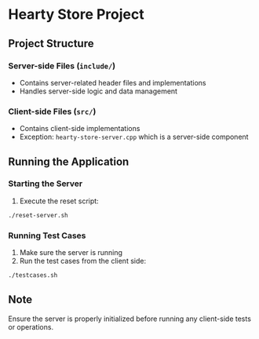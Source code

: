 # Hearty Store Project

## Project Structure

### Server-side Files (`include/`)
- Contains server-related header files and implementations
- Handles server-side logic and data management

### Client-side Files (`src/`)
- Contains client-side implementations
- Exception: `hearty-store-server.cpp` which is a server-side component

## Running the Application

### Starting the Server
1. Execute the reset script:

```bash
./reset-server.sh
```

### Running Test Cases
1. Make sure the server is running
2. Run the test cases from the client side:

```bash
./testcases.sh
```

## Note
Ensure the server is properly initialized before running any client-side tests or operations.
